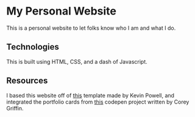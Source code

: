# My Personal Website
This is a personal website to let folks know who I am and what I do.
## Technologies
This is built using HTML, CSS, and a dash of Javascript.
## Resources
I based this website off of [this](https://scrimba.com/learn/portfolio) template made by Kevin Powell, and integrated the portfolio cards from [this](https://codepen.io/CGx1454/pen/pPgOOK?editors=1100) codepen project written by Corey Griffin.